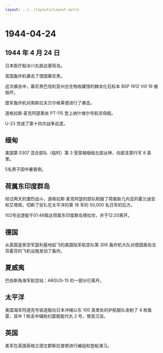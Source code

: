 ```yaml
---
layout: ../../layouts/Layout.astro
---
```


# 1944-04-24

## 1944 年 4 月 24 日

日本医疗船冰川丸抵达塞班岛。

英国轰炸机袭击了德国慕尼黑。

这次袭击中，慕尼黑巴伐利亚州古生物收藏馆的棘龙化石标本 BSP 1912 VIII 19
被毁坏。

盟军轰炸机对南斯拉夫贝尔格莱德进行了袭击。

道格拉斯·麦克阿瑟乘坐 PT-115 登上纳什维尔号航空母舰。

U-23 完成了第十四次战争巡逻。

## 缅甸

美国第 5307 混合部队（临时）第 3 营穿越缅甸北部丛林，向密支那行军 8
英里。

5名男子因中暑昏倒。

## 荷属东印度群岛

经过两天的激烈战斗，道格拉斯·麦克阿瑟的部队制服了荷属新几内亚的霍兰迪亚和艾塔佩，切断了驻扎在太平洋的第
18 军的 50,000 名日军的后方。

102号巡逻艇于01:46抵达荷属东印度群岛塔拉坎，并于12:20离开。

## 德国

从英国皇家空军瑟利基地起飞的美国陆军航空队第 306
轰炸机大队对德国奥伯法芬霍芬的飞机设施发动了轰炸。

## 夏威夷

巴伯斯角海军航空站：ARGUS-15 的一部分已离开。

## 太平洋

美国海军阿道克号驱逐舰向日本冲绳以东 100 英里处的护航舰队发射了 4
枚鱼雷，其中 1 枚击中辅助扫雷舰能代丸 2 号，使其沉没。

## 英国

美军在英国英格兰德文郡斯拉普顿进行编组和登船演习。